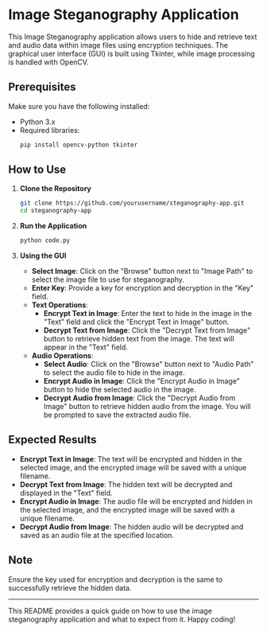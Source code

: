 # Image Steganography Application

This Image Steganography application allows users to hide and retrieve text and audio data within image files using encryption techniques. The graphical user interface (GUI) is built using Tkinter, while image processing is handled with OpenCV.

## Prerequisites

Make sure you have the following installed:
- Python 3.x
- Required libraries:
  ```bash
  pip install opencv-python tkinter
  ```

## How to Use

1. **Clone the Repository**

   ```bash
   git clone https://github.com/yourusername/steganography-app.git
   cd steganography-app
   ```

2. **Run the Application**

   ```bash
   python code.py
   ```

3. **Using the GUI**

   - **Select Image**: Click on the "Browse" button next to "Image Path" to select the image file to use for steganography.
   - **Enter Key**: Provide a key for encryption and decryption in the "Key" field.
   - **Text Operations**:
     - **Encrypt Text in Image**: Enter the text to hide in the image in the "Text" field and click the "Encrypt Text in Image" button.
     - **Decrypt Text from Image**: Click the "Decrypt Text from Image" button to retrieve hidden text from the image. The text will appear in the "Text" field.
   - **Audio Operations**:
     - **Select Audio**: Click on the "Browse" button next to "Audio Path" to select the audio file to hide in the image.
     - **Encrypt Audio in Image**: Click the "Encrypt Audio in Image" button to hide the selected audio in the image.
     - **Decrypt Audio from Image**: Click the "Decrypt Audio from Image" button to retrieve hidden audio from the image. You will be prompted to save the extracted audio file.

## Expected Results

- **Encrypt Text in Image**: The text will be encrypted and hidden in the selected image, and the encrypted image will be saved with a unique filename.
- **Decrypt Text from Image**: The hidden text will be decrypted and displayed in the "Text" field.
- **Encrypt Audio in Image**: The audio file will be encrypted and hidden in the selected image, and the encrypted image will be saved with a unique filename.
- **Decrypt Audio from Image**: The hidden audio will be decrypted and saved as an audio file at the specified location.

## Note

Ensure the key used for encryption and decryption is the same to successfully retrieve the hidden data.

---

This README provides a quick guide on how to use the image steganography application and what to expect from it. Happy coding!
